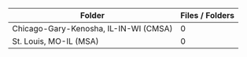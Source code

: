 | Folder                                |   Files / Folders |
|---------------------------------------|-------------------|
| Chicago-Gary-Kenosha, IL-IN-WI (CMSA) |                 0 |
| St. Louis, MO-IL (MSA)                |                 0 |